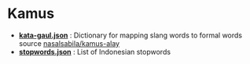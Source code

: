 # Kamus

- [**kata-gaul.json**](./kata-gaul.json) : Dictionary for mapping slang words to formal words source
  [nasalsabila/kamus-alay](https://github.com/nasalsabila/kamus-alay)
- [**stopwords.json**](./stopwords.json) : List of Indonesian stopwords

